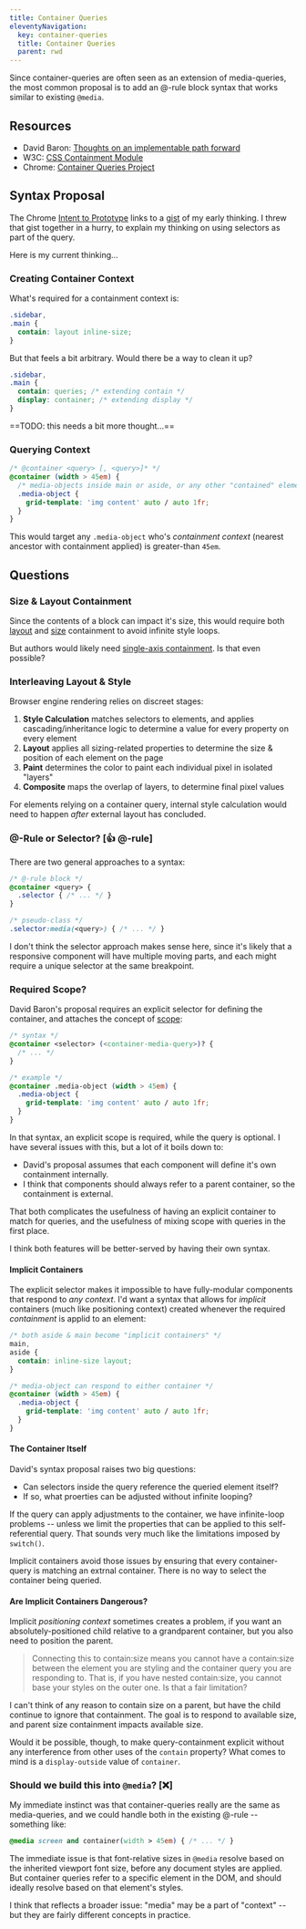 ```yaml
---
title: Container Queries
eleventyNavigation:
  key: container-queries
  title: Container Queries
  parent: rwd
---
```


Since container-queries are often seen as
an extension of media-queries,
the most common proposal is to add an @-rule
block syntax that works similar to existing `@media`.


## Resources

- David Baron:
  [Thoughts on an implementable path forward](https://github.com/dbaron/container-queries-implementability)
- W3C: [CSS Containment Module](https://drafts.csswg.org/css-contain/)
- Chrome: [Container Queries Project](https://docs.google.com/document/d/1ekz9JNJVQnvt_Xxd1BmanJpamGApyp5vRW_hpuh24h8/edit?usp=sharing)

## Syntax Proposal

The Chrome [Intent to Prototype](https://groups.google.com/a/chromium.org/g/blink-dev/c/u1AKdrXhPGI/m/wrJb-unhAgAJ?pli=1)
links to a [gist](https://gist.github.com/mirisuzanne/748169312f110d6246e092945673b16e)
of my early thinking.
I threw that gist together in a hurry,
to explain my thinking on using selectors
as part of the query.

Here is my current thinking...

### Creating Container Context

What's required for a containment context is:

```css
.sidebar,
.main {
  contain: layout inline-size;
}
```

But that feels a bit arbitrary.
Would there be a way to clean it up?

```css
.sidebar,
.main {
  contain: queries; /* extending contain */
  display: container; /* extending display */
}
```

==TODO: this needs a bit more thought...==

### Querying Context

```css
/* @container <query> [, <query>]* */
@container (width > 45em) {
  /* media-objects inside main or aside, or any other "contained" element */
  .media-object {
    grid-template: 'img content' auto / auto 1fr;
  }
}
```

This would target
any `.media-object` who's
_containment context_
(nearest ancestor with containment applied)
is greater-than `45em`.

## Questions

### Size & Layout Containment

Since the contents of a block can impact it's size,
this would require both [layout](#layuot-containment)
and [size](#size-containment) containment
to avoid infinite style loops.

But authors would likely need
[single-axis containment](contain/).
Is that even possible?

### Interleaving Layout & Style

Browser engine rendering relies on discreet stages:

1. **Style Calculation** matches selectors to elements,
   and applies cascading/inheritance logic
   to determine a value for every property
   on every element
2. **Layout** applies all sizing-related properties
   to determine the size & position of each element on the page
3. **Paint** determines the color to paint each individual pixel
   in isolated "layers"
4. **Composite** maps the overlap of layers,
   to determine final pixel values

For elements relying on a container query,
internal style calculation would need to happen
_after_ external layout has concluded.

### @-Rule or Selector? [👍 @-rule]

There are two general approaches to a syntax:

```css
/* @-rule block */
@container <query> {
  .selector { /* ... */ }
}

/* pseudo-class */
.selector:media(<query>) { /* ... */ }
```

I don't think the selector approach makes sense here,
since it's likely that a responsive component
will have multiple moving parts,
and each might require a unique selector
at the same breakpoint.

### Required Scope?

David Baron's proposal requires
an explicit selector for defining the container,
and attaches the concept of [scope](/scope/):

```css
/* syntax */
@container <selector> (<container-media-query>)? {
  /* ... */
}

/* example */
@container .media-object (width > 45em) {
  .media-object {
    grid-template: 'img content' auto / auto 1fr;
  }
}
```

In that syntax, an explicit scope is required,
while the query is optional.
I have several issues with this,
but a lot of it boils down to:

- David's proposal assumes that each component will define
  it's own containment internally.
- I think that components should always refer to a parent container,
  so the containment is external.

That both complicates the usefulness of
having an explicit container to match for queries,
and the usefulness of mixing scope with queries in the first place.

I think both features will be better-served by having their own syntax.

#### Implicit Containers

The explicit selector
makes it impossible to have fully-modular components
that respond to _any context_.
I'd want a syntax that allows for
_implicit_ containers (much like positioning context)
created whenever the required _containment_ is applid to an element:

```css
/* both aside & main become "implicit containers" */
main,
aside {
  contain: inline-size layout;
}

/* media-object can respond to either container */
@container (width > 45em) {
  .media-object {
    grid-template: 'img content' auto / auto 1fr;
  }
}
```

#### The Container Itself

David's syntax proposal raises two big questions:

- Can selectors inside the query reference the queried element itself?
- If so, what proerties can be adjusted without infinite looping?

If the query can apply adjustments to the container,
we have infinite-loop problems --
unless we limit the properties that can be
applied to this self-referential query.
That sounds very much like the limitations
imposed by `switch()`.

Implicit containers avoid those issues
by ensuring that every container-query is matching
an extrnal container.
There is no way to select the container
being queried.

#### Are Implicit Containers Dangerous?

Implicit _positioning context_ sometimes creates a problem,
if you want an absolutely-positioned child
relative to a grandparent container,
but you also need to position the parent.

> Connecting this to contain:size means you cannot have
> a contain:size between the element you are styling
> and the container query you are responding to.
> That is, if you have nested contain:size,
> you cannot base your styles on the outer one.
> Is that a fair limitation?

I can't think of any reason to contain size on a parent,
but have the child continue to ignore that containment.
The goal is to respond to available size,
and parent size containment impacts available size.

Would it be possible, though,
to make query-containment explicit
without any interference from other uses
of the `contain` property?
What comes to mind is a `display-outside` value
of `container`.

### Should we build this into `@media`? [❌]

My immediate instinct was that container-queries
really are the same as media-queries,
and we could handle both in the existing @-rule --
something like:

```css
@media screen and container(width > 45em) { /* ... */ }
```

The immediate issue is that font-relative sizes in `@media`
resolve based on the inherited viewport font size,
before any document styles are applied.
But container queries refer to a specific element in the DOM,
and should ideally resolve based on that element's styles.

I think that reflects a broader issue:
"media" may be a part of "context" --
but they are fairly different concepts in practice.
